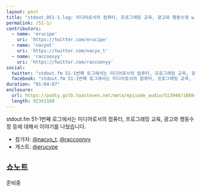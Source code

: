 ```yaml
---
layout: post
title: "stdout_051-1.log: 미디어로서의 컴퓨터, 프로그래밍 교육, 광고와 행동수정 w/ 최승준"
permalink: /51-1/
contributors:
  - name: 'erucipe'
    uri: 'https://twitter.com/erucipe'
  - name: 'nacyot'
    uri: 'https://twitter.com/nacyo_t'
  - name: 'raccoonyy'
    uri: 'https://twitter.com/raccoonyy'
social:
  twitter: "stdout.fm 51-1번째 로그에서는 미디어로서의 컴퓨터, 프로그래밍 교육, 광고와 행동수정 등에 대해서 이야기를 나눴습니다."
  facebook: "stdout.fm 51-1번째 로그에서는 미디어로서의 컴퓨터, 프로그래밍 교육, 광고와 행동수정 등에 대해서 이야기를 나눴습니다."
duration: "01:04:07"
enclosure:
  url: https://podty.gslb.toastoven.net/meta/episode_audio/513940/188843_1569888113716.mp3
  length: 92343160
---
```


stdout.fm 51-1번째 로그에서는 미디어로서의 컴퓨터, 프로그래밍 교육, 광고와 행동수정 등에 대해서 이야기를 나눴습니다.

* 참가자: [@nacyo_t][nac], [@raccoonyy][rac]
* 게스트: [@erucype][eru]

[nac]: https://twitter.com/nacyo_t
[rac]: https://twitter.com/raccoonyy
[eru]: https://twitter.com/erucipe

## 쇼노트

준비중

